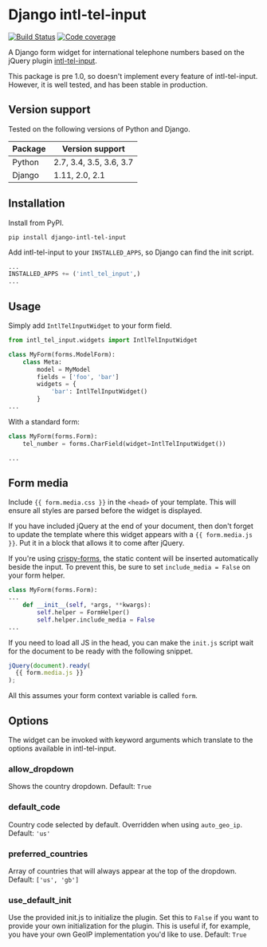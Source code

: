 Django intl-tel-input
=====================

[![Build Status](https://travis-ci.org/benmurden/django-intl-tel-input.svg?branch=master)](https://travis-ci.org/benmurden/django-intl-tel-input)
[![Code coverage](https://img.shields.io/codecov/c/github/benmurden/django-intl-tel-input.svg)](https://codecov.io/gh/benmurden/django-intl-tel-input)

A Django form widget for international telephone numbers based on the
jQuery plugin [intl-tel-input](https://github.com/jackocnr/intl-tel-input).

This package is pre 1.0, so doesn't implement every feature of intl-tel-input. However, it is well tested, and has been stable in production.

## Version support

Tested on the following versions of Python and Django.

| Package | Version support         |
| ------- | ----------------------- |
| Python  | 2.7, 3.4, 3.5, 3.6, 3.7 |
| Django  | 1.11, 2.0, 2.1          |

## Installation

Install from PyPI.

```shell
pip install django-intl-tel-input
```

Add intl-tel-input to your `INSTALLED_APPS`, so Django can find the init
script.

```python
...
INSTALLED_APPS += ('intl_tel_input',)
...
```

## Usage

Simply add `IntlTelInputWidget` to your form field.

```python
from intl_tel_input.widgets import IntlTelInputWidget

class MyForm(forms.ModelForm):
    class Meta:
        model = MyModel
        fields = ['foo', 'bar']
        widgets = {
            'bar': IntlTelInputWidget()
        }
...
```

With a standard form:

```python
class MyForm(forms.Form):
    tel_number = forms.CharField(widget=IntlTelInputWidget())

...
```

## Form media

Include `{{ form.media.css }}` in the `<head>` of your template. This
will ensure all styles are parsed before the widget is displayed.

If you have included jQuery at the end of your document, then don't
forget to update the template where this widget appears with a
`{{ form.media.js }}`. Put it in a block that allows it to come after
jQuery.

If you're using
[crispy-forms](https://github.com/django-crispy-forms/django-crispy-forms),
the static content will be inserted automatically beside the input. To
prevent this, be sure to set `include_media = False` on your form
helper.

```python
class MyForm(forms.Form):
...
    def __init__(self, *args, **kwargs):
        self.helper = FormHelper()
        self.helper.include_media = False
...
```

If you need to load all JS in the head, you can make the `init.js`
script wait for the document to be ready with the following snippet.

```javascript
jQuery(document).ready(
  {{ form.media.js }}
);
```

All this assumes your form context variable is called `form`.

## Options

The widget can be invoked with keyword arguments which translate to the
options available in intl-tel-input.

### allow\_dropdown
Shows the country dropdown.
Default: `True`

### default\_code
Country code selected by default. Overridden when using `auto_geo_ip`.
Default: `'us'`

### preferred\_countries
Array of countries that will always appear at the top of the dropdown.
Default: `['us', 'gb']`

### use\_default\_init
Use the provided init.js to initialize the plugin. Set this to `False` 
if you want to provide your own initialization for the plugin. This is 
useful if, for example, you have your own GeoIP implementation you'd 
like to use.
Default: `True`
